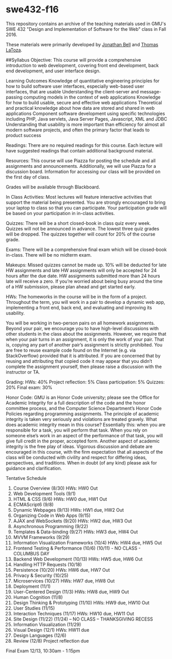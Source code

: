 # swe432-f16
This repository contains an archive of the teaching materials used in GMU's SWE 432 "Design and Implementation of Software for the Web" class in Fall 2016.

These materials were primarily developed by [Jonathan Bell](http://jonbell.net) and [Thomas LaToza](https://cs.gmu.edu/~tlatoza/).

##Syllabus
Objective:
This course will provide a comprehensive introduction to web development, covering front end development, back end development, and user interface design.

Learning Outcomes
Knowledge of quantitative engineering principles for how to build software user interfaces, especially web-based user interfaces, that are usable
Understanding the client-server and message-passing computing models in the context of web applications
Knowledge for how to build usable, secure and effective web applications
Theoretical and practical knowledge about how data are stored and shared in web applications
Component software development using specific technologies including PHP, Java servlets, Java Server Pages, Javascript, XML and JDBC
Understanding that usability is more important than efficiency for almost all modern software projects, and often the primary factor that leads to product success

Readings:
There are no required readings for this course. Each lecture will have suggested readings that contain additional background material.

Resources:
This course will use Piazza for posting the schedule and all assignments and announcements. Additionally, we will use Piazza for a discussion board. Information for accessing our class will be provided on the first day of class. 

Grades will be available through Blackboard.

In Class Activities:
Most lectures will feature interactive activities that support the material being presented. You are strongly encouraged to bring your laptop to class so that you can participate. Your participation grade will be based on your participation in in-class activities.

Quizzes:
There will be a short closed-book in class quiz every week. Quizzes will not be announced in advance. The lowest three quiz grades will be dropped. The quizzes together will count for 20% of the course grade.

Exams:
There will be a comprehensive final exam which will be closed-book in-class. There will be no midterm exam.

Makeups:
Missed quizzes cannot be made up. 10% will be deducted for late HW assignments and late HW assignments will only be accepted for 24 hours after the due date. HW assignments submitted more than 24 hours late will receive a zero. If you’re worried about being busy around the time of a HW submission, please plan ahead and get started early.

HWs:
The homeworks in the course will be in the form of a project. Throughout the term, you will work in a pair to develop a dynamic web app, implementing a front end, back end, and evaluating and improving its usability.

You will be working in two-person pairs on all homework assignments. Beyond your pair, we encourage you to have high-level discussions with other students in the class about the assignments. However, we require that when your pair turns in an assignment, it is only the work of your pair. That is, copying any part of another pair’s assignment is strictly prohibited. You are free to reuse example code found on the Internet (e.g. via StackOverflow) provided that it is attributed. If you are concerned that by reusing and attributing that copied code it may appear that you didn’t complete the assignment yourself, then please raise a discussion with the instructor or TA. 

Grading:
HWs: 40%
Project reflection: 5%
Class participation: 5%
Quizzes: 20%
Final exam: 30%

Honor Code:
GMU is an Honor Code university; please see the Office for Academic Integrity for a full description of the code and the honor committee process, and the Computer Science Department’s Honor Code Policies regarding programming assignments. The principle of academic integrity is taken very seriously and violations are treated gravely. What does academic integrity mean in this course? Essentially this: when you are responsible for a task, you will perform that task. When you rely on someone else’s work in an aspect of the performance of that task, you will give full credit in the proper, accepted form. Another aspect of academic integrity is the free play of ideas. Vigorous discussion and debate are encouraged in this course, with the firm expectation that all aspects of the class will be conducted with civility and respect for differing ideas, perspectives, and traditions. When in doubt (of any kind) please ask for guidance and clarification.

Tentative Schedule

1. Course Overview (8/30)
HWs: HW0 Out
2. Web Development Tools (9/1)
3. HTML & CSS (9/6)
HWs: HW0 due, HW1 Out
4. ECMAScript6 (9/8)
5. Dynamic Webpages (9/13)
HWs: HW1 due, HW2 Out
6. Organizing Code in Web Apps (9/15)
7. AJAX and WebSockets (9/20)
HWs: HW2 due, HW3 Out
8. Asynchronous Programming (9/22)
9. Templates & Data-binding (9/27) 
HWs: HW3 due, HW4 Out
10. MVVM Frameworks (9/29)
11. Information Visualization Frameworks (10/4)
HWs: HW4 due, HW5 Out
12. Frontend Testing & Performance (10/6)
(10/11) - NO CLASS - COLUMBUS DAY
13. Backend Web Development (10/13)
HWs: HW5 due, HW6 Out
14. Handling HTTP Requests (10/18)
15. Persistence (10/20)
HWs: HW6 due, HW7 Out
16. Privacy & Security (10/25)
17. Microservices (10/27)
HWs: HW7 due, HW8 Out
18. Deployment (11/1)
19. User-Centered Design (11/3)
HWs: HW8 due, HW9 Out
20. Human Cognition (11/8)
21. Design Thinking & Prototyping (11/10)
HWs: HW9 due, HW10 Out
22. User Studies (11/15)
23. Interaction Techniques (11/17)
HWs: HW10 due, HW11 Out
24. Site Design (11/22)
(11/24)  – NO CLASS – THANKSGIVING RECESS
25. Information Visualization (11/29)
26. Visual Design (12/1)
HWs: HW11 due
27. Design Languages  (12/6)
28. Review (12/8)
Project reflection due

Final Exam   12/13, 10:30am - 1:15pm
